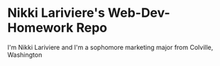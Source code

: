 # Nikki Lariviere's Web-Dev-Homework Repo

I'm Nikki Lariviere and I'm a sophomore marketing major from Colville, Washington
